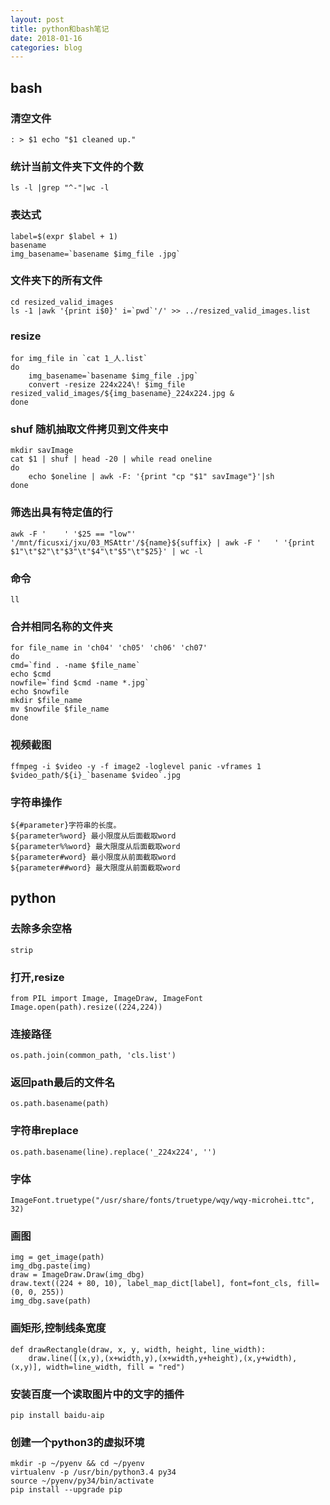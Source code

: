 ```yaml
---
layout: post
title: python和bash笔记
date: 2018-01-16
categories: blog
---
```


## bash
### 清空文件
```
: > $1 echo "$1 cleaned up."
```
### 统计当前文件夹下文件的个数
```
ls -l |grep "^-"|wc -l
```
### 表达式
```
label=$(expr $label + 1)
basename
img_basename=`basename $img_file .jpg`
```
### 文件夹下的所有文件
```
cd resized_valid_images
ls -1 |awk '{print i$0}' i=`pwd`'/' >> ../resized_valid_images.list
```
### resize
```
for img_file in `cat 1_人.list`
do
    img_basename=`basename $img_file .jpg`
    convert -resize 224x224\! $img_file resized_valid_images/${img_basename}_224x224.jpg &
done
```
### shuf 随机抽取文件拷贝到文件夹中
```
mkdir savImage
cat $1 | shuf | head -20 | while read oneline
do
	echo $oneline | awk -F: '{print "cp "$1" savImage"}'|sh
done
```

### 筛选出具有特定值的行
```
awk -F '	' '$25 == "low"' '/mnt/ficusxi/jxu/03_MSAttr'/${name}${suffix} | awk -F '	' '{print $1"\t"$2"\t"$3"\t"$4"\t"$5"\t"$25}' | wc -l
```

### 命令
```
ll
```

### 合并相同名称的文件夹
```
for file_name in 'ch04' 'ch05' 'ch06' 'ch07'
do
cmd=`find . -name $file_name`
echo $cmd
nowfile=`find $cmd -name *.jpg`
echo $nowfile
mkdir $file_name
mv $nowfile $file_name
done
```

### 视频截图
```
ffmpeg -i $video -y -f image2 -loglevel panic -vframes 1 $video_path/${i}_`basename $video`.jpg
```

### 字符串操作
```
${#parameter}字符串的长度。
${parameter%word} 最小限度从后面截取word
${parameter%%word} 最大限度从后面截取word
${parameter#word} 最小限度从前面截取word
${parameter##word} 最大限度从前面截取word
```

## python
### 去除多余空格
```
strip
```
### 打开,resize
```
from PIL import Image, ImageDraw, ImageFont
Image.open(path).resize((224,224))
```
### 连接路径
```
os.path.join(common_path, 'cls.list')
```
### 返回path最后的文件名
```
os.path.basename(path)
```
### 字符串replace
```
os.path.basename(line).replace('_224x224', '')
```
### 字体
```
ImageFont.truetype("/usr/share/fonts/truetype/wqy/wqy-microhei.ttc", 32)
```
### 画图
```
img = get_image(path)
img_dbg.paste(img)
draw = ImageDraw.Draw(img_dbg)
draw.text((224 + 80, 10), label_map_dict[label], font=font_cls, fill=(0, 0, 255))
img_dbg.save(path)
```
### 画矩形,控制线条宽度
```
def drawRectangle(draw, x, y, width, height, line_width):
    draw.line([(x,y),(x+width,y),(x+width,y+height),(x,y+width),(x,y)], width=line_width, fill = "red")
```
### 安装百度一个读取图片中的文字的插件
```
pip install baidu-aip
```
### 创建一个python3的虚拟环境
```
mkdir -p ~/pyenv && cd ~/pyenv
virtualenv -p /usr/bin/python3.4 py34
source ~/pyenv/py34/bin/activate
pip install --upgrade pip
```

